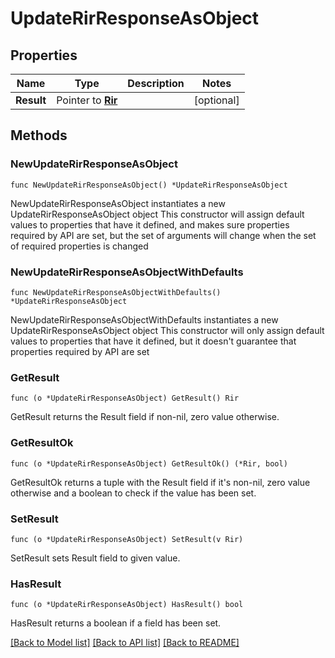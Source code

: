 # UpdateRirResponseAsObject

## Properties

Name | Type | Description | Notes
------------ | ------------- | ------------- | -------------
**Result** | Pointer to [**Rir**](Rir.md) |  | [optional] 

## Methods

### NewUpdateRirResponseAsObject

`func NewUpdateRirResponseAsObject() *UpdateRirResponseAsObject`

NewUpdateRirResponseAsObject instantiates a new UpdateRirResponseAsObject object
This constructor will assign default values to properties that have it defined,
and makes sure properties required by API are set, but the set of arguments
will change when the set of required properties is changed

### NewUpdateRirResponseAsObjectWithDefaults

`func NewUpdateRirResponseAsObjectWithDefaults() *UpdateRirResponseAsObject`

NewUpdateRirResponseAsObjectWithDefaults instantiates a new UpdateRirResponseAsObject object
This constructor will only assign default values to properties that have it defined,
but it doesn't guarantee that properties required by API are set

### GetResult

`func (o *UpdateRirResponseAsObject) GetResult() Rir`

GetResult returns the Result field if non-nil, zero value otherwise.

### GetResultOk

`func (o *UpdateRirResponseAsObject) GetResultOk() (*Rir, bool)`

GetResultOk returns a tuple with the Result field if it's non-nil, zero value otherwise
and a boolean to check if the value has been set.

### SetResult

`func (o *UpdateRirResponseAsObject) SetResult(v Rir)`

SetResult sets Result field to given value.

### HasResult

`func (o *UpdateRirResponseAsObject) HasResult() bool`

HasResult returns a boolean if a field has been set.


[[Back to Model list]](../README.md#documentation-for-models) [[Back to API list]](../README.md#documentation-for-api-endpoints) [[Back to README]](../README.md)


